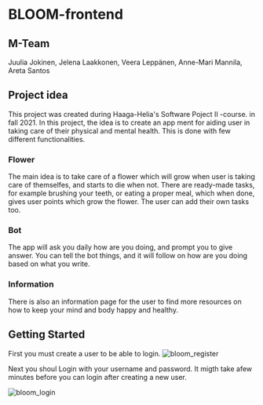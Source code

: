# BLOOM-frontend
## M-Team
Juulia Jokinen, Jelena Laakkonen, Veera Leppänen, Anne-Mari Mannila, Areta Santos
## Project idea
This project was created during Haaga-Helia's Software Poject II -course. in fall 2021.
In this project, the idea is to create an app ment for aiding user in taking care of their physical and mental health. This is done with few different functionalities. 
### Flower
The main idea is to take care of a flower which will grow when user is taking care of themselfes, and starts to die when not. There are ready-made tasks, for example
brushing your teeth, or eating a proper meal, which when done, gives user points which grow the flower. The user can add their own tasks too.
### Bot
The app will ask you daily how are you doing, and prompt you to give answer. You can tell the bot things, and it will follow on how are you doing based on what you write.
### Information
There is also an information page for the user to find more resources on how to keep your mind and body happy and healthy.
## Getting Started
First you must create a user to be able to login. 
![bloom_register](https://user-images.githubusercontent.com/70891200/144714798-ccdaf744-9702-4abb-9a2a-a386123d5ace.jpeg)

Next you shoul Login with your username and password. It migth take afew minutes before you can login after creating a new user.

![bloom_login](https://user-images.githubusercontent.com/70891200/144714822-ed30eb87-a530-4680-b615-2790af4a0739.jpeg)
